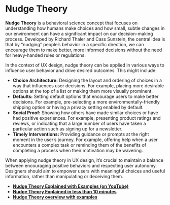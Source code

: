 # Nudge Theory

**Nudge Theory** is a behavioral science concept that focuses on understanding how humans make choices and how small, subtle changes in our environment can have a significant impact on our decision-making process. Developed by Richard Thaler and Cass Sunstein, the central idea is that by “nudging” people’s behavior in a specific direction, we can encourage them to make better, more informed decisions without the need for heavy-handed rules or regulations.

In the context of UX design, nudge theory can be applied in various ways to influence user behavior and drive desired outcomes. This might include:

- **Choice Architecture:** Designing the layout and ordering of choices in a way that influences user decisions. For example, placing more desirable options at the top of a list or making them more visually prominent.
- **Defaults:** Setting default options that encourage users to make better decisions. For example, pre-selecting a more environmentally-friendly shipping option or having a privacy setting enabled by default.
- **Social Proof:** Showing how others have made similar choices or have had positive experiences. For example, presenting product ratings and reviews, or indicating that a large number of users have taken a particular action such as signing up for a newsletter.
- **Timely Interventions:** Providing guidance or prompts at the right moment in the user’s journey. For example, offering help when a user encounters a complex task or reminding them of the benefits of completing a process when their motivation may be wavering.

When applying nudge theory in UX design, it’s crucial to maintain a balance between encouraging positive behaviors and respecting user autonomy. Designers should aim to empower users with meaningful choices and useful information, rather than manipulating or deceiving them.

- **[Nudge Theory Explained with Examples (on YouTube)](https://www.youtube.com/watch?v=u3yxxteiyya&ab_channel=epm)**
- **[Nudge Theory Explained in less than 10 minutes](https://youtu.be/fA5eGIMZTRQ)**
- **[Nudge Theory overview with examples](https://www.businessballs.com/improving-workplace-performance/nudge-theory/)**
